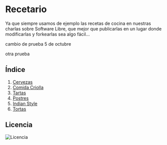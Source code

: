 Recetario
=========

Ya que siempre usamos de ejemplo las recetas de cocina en nuestras charlas sobre Software Libre, que mejor que publicarlas en un lugar donde modificarlas y forkearlas sea algo fácil...

cambio de prueba 5 de octubre

otra prueba

## Índice

1. [Cervezas](https://github.com/vdifiore/recetario/tree/master/Cervezas)
2. [Comida Criolla](https://github.com/vdifiore/recetario/tree/master/Criolla)
3. [Tartas](https://github.com/vdifiore/recetario/tree/master/Tartas)
4. [Postres](https://github.com/vdifiore/recetario/tree/master/postres)
5. [Indian Style](https://github.com/vdifiore/recetario/tree/master/Indian%20style)
6. [Tortas](https://github.com/vdifiore/recetario/tree/master/Tortas)

## Licencia


![Licencia](http://www.creativecommons.org.ar/media/uploads/licencias/by-sa-125px.png "Licencia")
